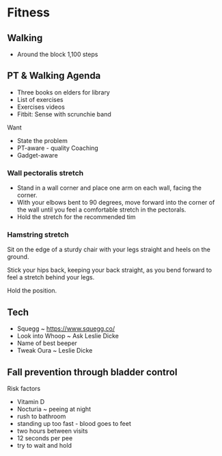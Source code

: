 # Fitness

## Walking

* Around the block 1,100 steps

## PT & Walking Agenda

* Three books on elders for library
* List of exercises
* Exercises videos
* Fitbit: Sense with scrunchie band

Want

* State the problem
* PT-aware - quality Coaching
* Gadget-aware

### Wall pectoralis stretch

* Stand in a wall corner and place one arm on each wall, facing the corner.
* With your elbows bent to 90 degrees, move forward into the corner of the wall until you feel a comfortable stretch in the pectorals.
* Hold the stretch for the recommended tim


### Hamstring stretch

Sit on the edge of a sturdy chair with your legs straight and heels on the ground.

Stick your hips back, keeping your back straight, as you bend forward to feel a stretch behind your legs.

Hold the position.


## Tech

* Squegg ~ https://www.squegg.co/
* Look into Whoop ~ Ask Leslie Dicke
* Name of best beeper
* Tweak Oura ~ Leslie Dicke


## Fall prevention through bladder control

Risk factors

* Vitamin D
* Nocturia ~ peeing at night
* rush to bathroom
* standing up too fast - blood goes to feet
* two hours between visits
* 12 seconds per pee
* try to wait and hold
